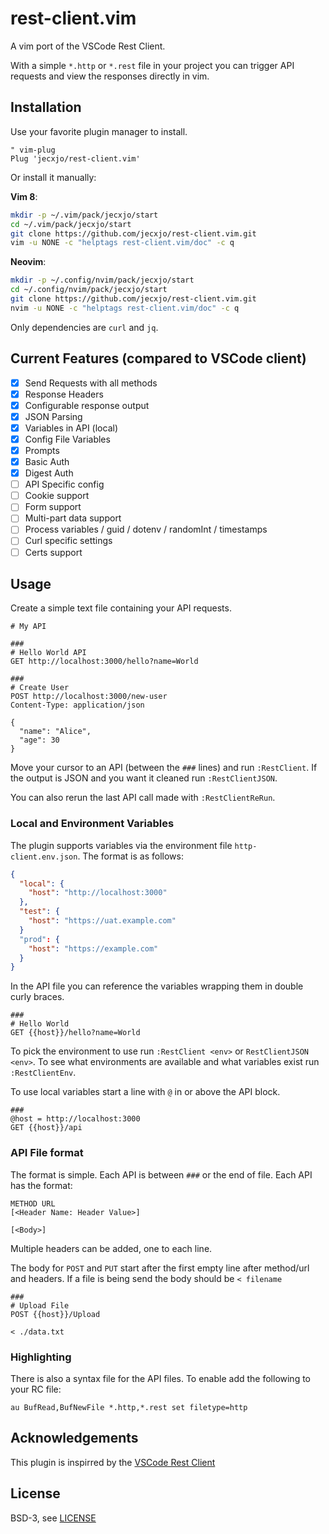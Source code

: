 # rest-client.vim
A vim port of the VSCode Rest Client.

With a simple `*.http` or `*.rest` file in your project you can trigger API
requests and view the responses directly in vim.

## Installation
Use your favorite plugin manager to install.

```vim
" vim-plug
Plug 'jecxjo/rest-client.vim'
```

Or install it manually:

**Vim 8**:
```sh
mkdir -p ~/.vim/pack/jecxjo/start
cd ~/.vim/pack/jecxjo/start
git clone https://github.com/jecxjo/rest-client.vim.git
vim -u NONE -c "helptags rest-client.vim/doc" -c q
```

**Neovim**:
```sh
mkdir -p ~/.config/nvim/pack/jecxjo/start
cd ~/.config/nvim/pack/jecxjo/start
git clone https://github.com/jecxjo/rest-client.vim.git
nvim -u NONE -c "helptags rest-client.vim/doc" -c q
```

Only dependencies are `curl` and `jq`.


## Current Features (compared to VSCode client)

- [X] Send Requests with all methods
- [X] Response Headers
- [X] Configurable response output
- [X] JSON Parsing
- [X] Variables in API (local)
- [X] Config File Variables
- [X] Prompts
- [X] Basic Auth
- [X] Digest Auth
- [ ] API Specific config
- [ ] Cookie support
- [ ] Form support
- [ ] Multi-part data support
- [ ] Process variables / guid / dotenv / randomInt / timestamps
- [ ] Curl specific settings
- [ ] Certs support

## Usage

Create a simple text file containing your API requests.

```
# My API

###
# Hello World API
GET http://localhost:3000/hello?name=World

###
# Create User
POST http://localhost:3000/new-user
Content-Type: application/json

{
  "name": "Alice",
  "age": 30
}
```

Move your cursor to an API (between the `###` lines) and run `:RestClient`. If the output is JSON and you want it cleaned run `:RestClientJSON`.

You can also rerun the last API call made with `:RestClientReRun`.

### Local and Environment Variables

The plugin supports variables via the environment file `http-client.env.json`. The format is as follows:

```json
{
  "local": {
    "host": "http://localhost:3000"
  },
  "test": {
    "host": "https://uat.example.com"
  }
  "prod": {
    "host": "https://example.com"
  }
}
```

In the API file you can reference the variables wrapping them in double curly braces.

```
###
# Hello World
GET {{host}}/hello?name=World
```

To pick the environment to use run `:RestClient <env>` or `RestClientJSON <env>`. To see what environments are available and what variables exist run `:RestClientEnv`.

To use local variables start a line with `@` in or above the API block.

```
###
@host = http://localhost:3000
GET {{host}}/api
```


### API File format

The format is simple. Each API is between `###` or the end of file. Each API has the format:

```
METHOD URL
[<Header Name: Header Value>]

[<Body>]
```

Multiple headers can be added, one to each line.

The body for `POST` and `PUT` start after the first empty line after method/url and headers. If a file is being send the body should be `< filename`

```
###
# Upload File
POST {{host}}/Upload

< ./data.txt
```

### Highlighting

There is also a syntax file for the API files. To enable add the following to your RC file:

```vim
au BufRead,BufNewFile *.http,*.rest set filetype=http
```

## Acknowledgements

This plugin is inspirred by the [VSCode Rest Client](https://github.com/Huachao/vscode-restclient)

## License

BSD-3, see [LICENSE](LICENSE)

